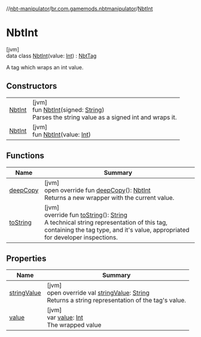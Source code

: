 //[nbt-manipulator](../../../index.md)/[br.com.gamemods.nbtmanipulator](../index.md)/[NbtInt](index.md)

# NbtInt

[jvm]\
data class [NbtInt](index.md)(value: [Int](https://kotlinlang.org/api/latest/jvm/stdlib/kotlin/-int/index.html)) : [NbtTag](../-nbt-tag/index.md)

A tag which wraps an int value.

## Constructors

| | |
|---|---|
| [NbtInt](-nbt-int.md) | [jvm]<br>fun [NbtInt](-nbt-int.md)(signed: [String](https://kotlinlang.org/api/latest/jvm/stdlib/kotlin/-string/index.html))<br>Parses the string value as a signed int and wraps it. |
| [NbtInt](-nbt-int.md) | [jvm]<br>fun [NbtInt](-nbt-int.md)(value: [Int](https://kotlinlang.org/api/latest/jvm/stdlib/kotlin/-int/index.html)) |

## Functions

| Name | Summary |
|---|---|
| [deepCopy](deep-copy.md) | [jvm]<br>open override fun [deepCopy](deep-copy.md)(): [NbtInt](index.md)<br>Returns a new wrapper with the current value. |
| [toString](../-nbt-tag/to-string.md) | [jvm]<br>override fun [toString](../-nbt-tag/to-string.md)(): [String](https://kotlinlang.org/api/latest/jvm/stdlib/kotlin/-string/index.html)<br>A technical string representation of this tag, containing the tag type, and it's value, appropriated for developer inspections. |

## Properties

| Name | Summary |
|---|---|
| [stringValue](string-value.md) | [jvm]<br>open override val [stringValue](string-value.md): [String](https://kotlinlang.org/api/latest/jvm/stdlib/kotlin/-string/index.html)<br>Returns a string representation of the tag's value. |
| [value](value.md) | [jvm]<br>var [value](value.md): [Int](https://kotlinlang.org/api/latest/jvm/stdlib/kotlin/-int/index.html)<br>The wrapped value |
